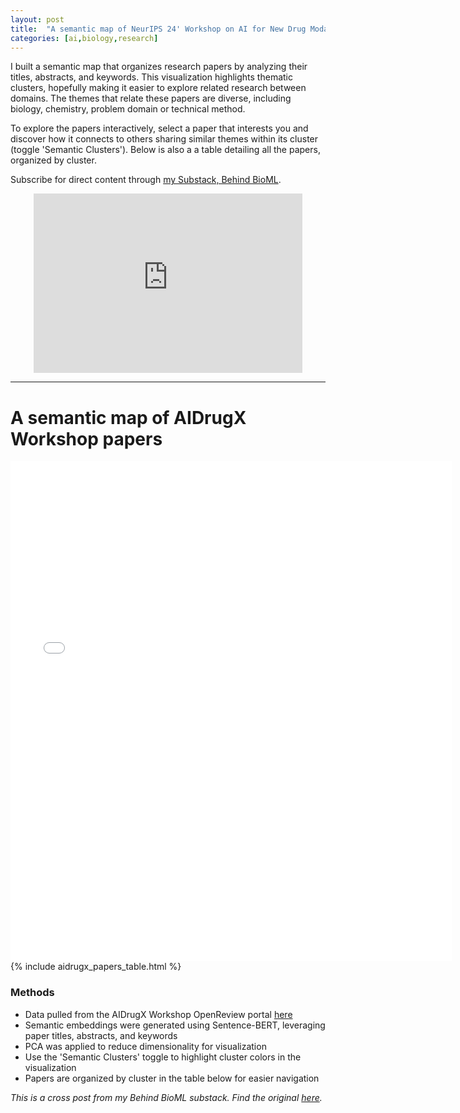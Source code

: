 ```yaml
--- 
layout: post
title:  "A semantic map of NeurIPS 24' Workshop on AI for New Drug Modalities"
categories: [ai,biology,research]
--- 
```

I built a semantic map that organizes research papers by analyzing their titles, abstracts, and keywords. This visualization highlights thematic clusters, hopefully making it easier to explore related research between domains. The themes that relate these papers are diverse, including biology, chemistry, problem domain or technical method.

To explore the papers interactively, select a paper that interests you and discover how it connects to others sharing similar themes within its cluster (toggle 'Semantic Clusters'). Below is also a a table detailing all the papers, organized by cluster.

Subscribe for direct content through [my Substack, Behind BioML](https://behindbioml.substack.com/).

<div style="text-align: center;">
<iframe src="https://behindbioml.substack.com/embed" 
        width="430" 
        height="287" 
        frameborder="0" 
        scrolling="no">
</iframe>
</div>


---

# A semantic map of AIDrugX Workshop papers 
<div style="text-align: center;">
<iframe src="{{ site.baseurl }}/assets/aidrugx_semantic_viz.html" 
        width="140%" 
        height="800px" 
        frameborder="0"
        scrolling="no">
</iframe>
</div>
{% include aidrugx_papers_table.html %}

### Methods
- Data pulled from the AIDrugX Workshop OpenReview portal [here](https://openreview.net/group?id=NeurIPS.cc/2024/Workshop/AIDrugX#tab-accept-spotlight)
- Semantic embeddings were generated using Sentence-BERT, leveraging paper titles, abstracts, and keywords
- PCA was applied to reduce dimensionality for visualization
- Use the 'Semantic Clusters' toggle to highlight cluster colors in the visualization
- Papers are organized by cluster in the table below for easier navigation

*This is a cross post from my Behind BioML substack. Find the original [here](https://behindbioml.substack.com/p/semantic-map-of-neurips-24-aidrugx).*
